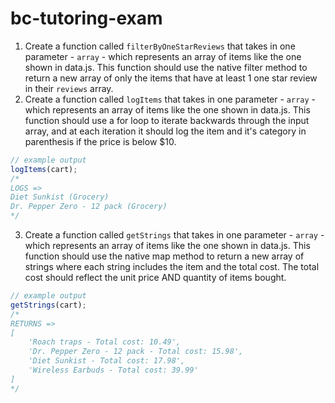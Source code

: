 # bc-tutoring-exam
1. Create a function called `filterByOneStarReviews` that takes in one parameter - `array` - which represents an array of items like the one shown in data.js. This function should use the native filter method to return a new array of only the items that have at least 1 one star review in their `reviews` array.
2. Create a function called `logItems` that takes in one parameter - `array` - which represents an array of items like the one shown in data.js. This function should use a for loop to iterate backwards through the input array, and at each iteration it should log the item and it's category in parenthesis if the price is below $10.
```javascript
// example output
logItems(cart);
/*
LOGS =>
Diet Sunkist (Grocery)
Dr. Pepper Zero - 12 pack (Grocery)
*/
```
3. Create a function called `getStrings` that takes in one parameter - `array` - which represents an array of items like the one shown in data.js. This function should use the native map method to return a new array of strings where each string includes the item and the total cost. The total cost should reflect the unit price AND quantity of items bought.
```javascript
// example output
getStrings(cart);
/*
RETURNS =>
[
    'Roach traps - Total cost: 10.49', 
    'Dr. Pepper Zero - 12 pack - Total cost: 15.98',
    'Diet Sunkist - Total cost: 17.98', 
    'Wireless Earbuds - Total cost: 39.99'
]
*/
```